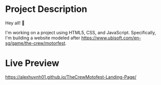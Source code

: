 # Project Description

Hey all! 👋

I'm working on a project using HTML5, CSS, and JavaScript. Specifically, I'm building a website modeled after https://www.ubisoft.com/en-sg/game/the-crew/motorfest.

# Live Preview

https://alexhuynh01.github.io/TheCrewMotofest-Landing-Page/

